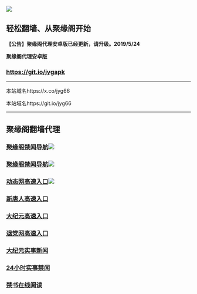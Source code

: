 ![](https://raw.githubusercontent.com/hao369/a/master/j.jpg)



## 轻松翻墙、从聚缘阁开始



**【公告】聚缘阁代理安卓版已经更新，请升级。2019/5/24**

 
**聚缘阁代理安卓版**
### https://git.io/jygapk  

***

本站域名https://x.co/jyg66 

本站域名https://git.io/jyg66



***




## 聚缘阁翻墙代理 



### [聚缘阁禁闻导航](http://ee44ra2.h5a.hyundai-cme.net/)![](https://tup.vraet.cf/jyg.gif)

### [聚缘阁禁闻导航](https://muddy-art-45e2.heews.workers.dev/-----https://dh.1fgheh.ga/)![](https://tup.vraet.cf/jyg.gif)

### [动态网高速入口](https://muddy-art-45e2.heews.workers.dev/-----https://662.nhhc.com.au)![](https://tup.vraet.cf/jygdl.gif)


### [新唐人高速入口](https://muddy-art-45e2.heews.workers.dev/-----https://662.nhhc.com.au)

### [大纪元高速入口](https://muddy-art-45e2.heews.workers.dev/-----https://662.nhhc.com.au)

### [退党网高速入口](https://muddy-art-45e2.heews.workers.dev/-----https://662.nhhc.com.au)






### [大纪元实事新闻](https://git.io/fjmgE)

### [24小时实事禁闻](https://git.io/fj3Go)

### [禁书在线阅读](https://git.io/fjJ5Z)







